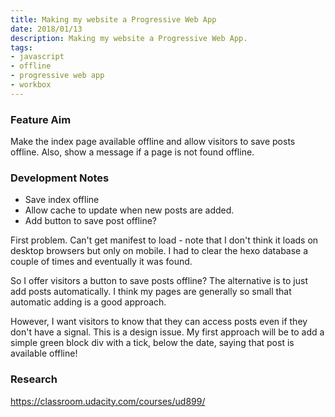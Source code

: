 ```yaml
---
title: Making my website a Progressive Web App
date: 2018/01/13
description: Making my website a Progressive Web App.
tags:
- javascript
- offline
- progressive web app
- workbox
---
```

### Feature Aim
Make the index page available offline and allow visitors to save posts offline. Also, show a message if a page is not found offline.

### Development Notes
- Save index offline
- Allow cache to update when new posts are added.
- Add button to save post offline?

First problem. Can't get manifest to load - note that I don't think it loads on desktop browsers but only on mobile. I had to clear the hexo database a couple of times and eventually it was found.

So I offer visitors a button to save posts offline? The alternative is to just add posts automatically. I think my pages are generally so small that automatic adding is a good approach.

However, I want visitors to know that they can access posts even if they don't have a signal. This is a design issue. My first approach will be to add a simple green block div with a tick, below the date, saying that post is available offline!

### Research
https://classroom.udacity.com/courses/ud899/